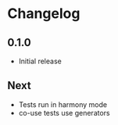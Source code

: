 # Changelog

## 0.1.0

* Initial release

## Next

* Tests run in harmony mode
* co-use tests use generators
